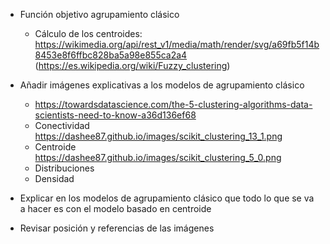 - Función objetivo agrupamiento clásico
   - Cálculo de los centroides: https://wikimedia.org/api/rest_v1/media/math/render/svg/a69fb5f14b8453e8f6ffbc828ba5a98e855ca2a4 (https://es.wikipedia.org/wiki/Fuzzy_clustering)
-  Añadir imágenes explicativas a los modelos de agrupamiento clásico
   - https://towardsdatascience.com/the-5-clustering-algorithms-data-scientists-need-to-know-a36d136ef68
   - Conectividad https://dashee87.github.io/images/scikit_clustering_13_1.png
   - Centroide https://dashee87.github.io/images/scikit_clustering_5_0.png
   - Distribuciones
   - Densidad
- Explicar en los modelos de agrupamiento clásico que todo lo que se va a hacer es con el modelo basado en centroide

- Revisar posición y referencias de las imágenes
